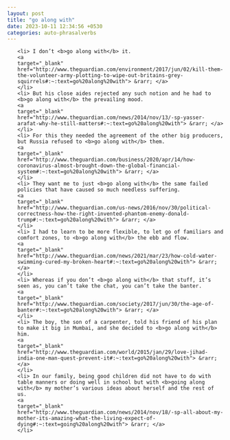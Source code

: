 ```yaml
---
layout: post
title: "go along with"
date: 2023-10-11 12:34:56 +0530
categories: auto-phrasalverbs
---
```

<ol>

    <li> I don’t <b>go along with</b> it.
    <a 
    target="_blank" 
    href="http://www.theguardian.com/environment/2017/jun/02/kill-them-the-volunteer-army-plotting-to-wipe-out-britains-grey-squirrels#:~:text=go%20along%20with"> &rarr; </a>
    </li>
    <li> But his close aides rejected any such notion and he had to <b>go along with</b> the prevailing mood.
    <a 
    target="_blank" 
    href="http://www.theguardian.com/news/2014/nov/13/-sp-yasser-arafat-why-he-still-matters#:~:text=go%20along%20with"> &rarr; </a>
    </li>
    <li> For this they needed the agreement of the other big producers, but Russia refused to <b>go along with</b> them.
    <a 
    target="_blank" 
    href="http://www.theguardian.com/business/2020/apr/14/how-coronavirus-almost-brought-down-the-global-financial-system#:~:text=go%20along%20with"> &rarr; </a>
    </li>
    <li> They want me to just <b>go along with</b> the same failed policies that have caused so much needless suffering.
    <a 
    target="_blank" 
    href="http://www.theguardian.com/us-news/2016/nov/30/political-correctness-how-the-right-invented-phantom-enemy-donald-trump#:~:text=go%20along%20with"> &rarr; </a>
    </li>
    <li> I had to learn to be more flexible, to let go of familiars and comfort zones, to <b>go along with</b> the ebb and flow.
    <a 
    target="_blank" 
    href="http://www.theguardian.com/news/2021/mar/23/how-cold-water-swimming-cured-my-broken-heart#:~:text=go%20along%20with"> &rarr; </a>
    </li>
    <li> Whereas if you don’t <b>go along with</b> that stuff, it’s seen as, you can’t take the chat, you can’t take the banter.
    <a 
    target="_blank" 
    href="http://www.theguardian.com/society/2017/jun/30/the-age-of-banter#:~:text=go%20along%20with"> &rarr; </a>
    </li>
    <li> The boy, the son of a carpenter, told his friend of his plan to make it big in Mumbai, and she decided to <b>go along with</b> him.
    <a 
    target="_blank" 
    href="http://www.theguardian.com/world/2015/jan/29/love-jihad-india-one-man-quest-prevent-it#:~:text=go%20along%20with"> &rarr; </a>
    </li>
    <li> In our family, being good children did not have to do with table manners or doing well in school but with <b>going along with</b> my mother’s various ideas about herself and the rest of us.
    <a 
    target="_blank" 
    href="http://www.theguardian.com/news/2014/nov/18/-sp-all-about-my-mother-its-amazing-what-the-living-expect-of-dying#:~:text=going%20along%20with"> &rarr; </a>
    </li>